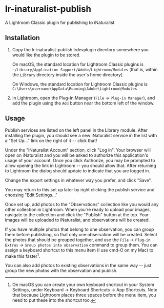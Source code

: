 # lr-inaturalist-publish

A Lightroom Classic plugin for publishing to iNaturalist

## Installation

1) Copy the lr-inaturalist-publish.lrdevplugin directory somewhere you would
   like the plugin to be stored.

   On macOS, the standard location for Lightroom Classic plugins is
   `~/Library/Application Support/Adobe/Lightroom/Modules` (that is, within
   the `Library` directory inside the user's home directory).

   On Windows, the standard location for Lightroom Classic plugins is
   `C:\Users\username\AppData\Roaming\Adobe\Lightroom\Modules`

2) In Lightroom, open the Plug-in Manager (`File` -> `Plug-in Manager`), and
   add the plugin using the `Add` button near the bottom left of the window.

## Usage

Publish services are listed on the left panel in the Library module. After
installing the plugin, you should see a new iNaturalist service in the list
with a "Set Up..." link on the right of it -- click that!

Under the "iNaturalist Account" section, click "Log in". Your browser will open
on iNaturalist and you will be asked to authorize this application's usage of
your account. Once you click Authorize, you may be prompted to allow opening
the link in Lightroom -- you should allow that. After returning to Lightroom
the dialog should update to indicate that you are logged in.

Change the export settings in whatever way you prefer, and click "Save".

You may return to this set up later by right clicking the publish service and
choosing "Edit Settings..."

Once set up, add photos to the "Observations" collection like you would any
other collection in Lightroom. When you're ready to upload your images,
navigate to the collection and click the "Publish" button at the top. Your
images will be uploaded to iNaturalist, and observations will be created.

If you have multiple photos that belong to one observation, you can group them
before publishing, so that only one observation will be created. Select the
photos that should be grouped together, and use the `File` -> `Plug-in Extras`
-> `Group photos into observation` command to group them. You can assign a
keyboard shortcut to this menu item (I use cmd-O on my Mac) to make this
faster[^1].

You can also add photos to existing observations in the same way -- just group
the new photos with the observation and publish.

[^1]: On macOS you can create your own keyboard shortcut in your System Settings,
under Keyboard -> Keyboard Shortcuts -> App Shortcuts. Note that because
Lightroom places three spaces before the menu item, you need to put these into
the shortcut too.
